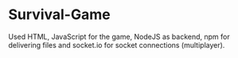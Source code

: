 # Survival-Game
Used HTML, JavaScript for the game, NodeJS as backend, npm for delivering files and socket.io for socket connections (multiplayer).
